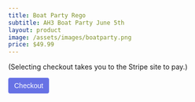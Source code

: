 ```yaml
---
title: Boat Party Rego
subtitle: AH3 Boat Party June 5th
layout: product
image: /assets/images/boatparty.png
price: $49.99
---
```


(Selecting checkout takes you to the Stripe site to pay.)

<!-- Load Stripe.js on your website. -->
<script src="https://js.stripe.com/v3"></script>

<!-- Create a button that your customers click to complete their purchase. Customize the styling to suit your branding. -->

<button
style="background-color:#6772E5;color:#FFF;padding:8px 12px;border:0;border-radius:4px;font-size:1em;cursor:pointer"
id="checkout-button-price_1KcDuHF5pJkDlNl6aM2P7nOD"
role="link"
type="button">
Checkout
</button>

<div id="error-message"></div>

<script>
(function() {
  var stripe = Stripe('pk_test_51IyOaHF5pJkDlNl6u2p3W7O28ax11j6ZBBZqBjWoCPgVVLWfVyEw7nun2dS503tVweXzKpf7nxJgVeBQvp5fNUoj00lIqQrwAE');

  var checkoutButton = document.getElementById('checkout-button-price_1KcDuHF5pJkDlNl6aM2P7nOD');
  checkoutButton.addEventListener('click', function () {
    /*
     * When the customer clicks on the button, redirect
     * them to Checkout.
     */
    stripe.redirectToCheckout({
      lineItems: [{price: 'price_1KcDuHF5pJkDlNl6aM2P7nOD', quantity: 1}],
      mode: 'payment',
      /*
       * Do not rely on the redirect to the successUrl for fulfilling
       * purchases, customers may not always reach the success_url after
       * a successful payment.
       * Instead use one of the strategies described in
       * https://stripe.com/docs/payments/checkout/fulfill-orders
       */
      successUrl: 'https://v2.austinh3.org/boatpartysuccess',
      cancelUrl: 'https://v2.austinh3.org/canceled',
    })
    .then(function (result) {
      if (result.error) {
        /*
         * If `redirectToCheckout` fails due to a browser or network
         * error, display the localized error message to your customer.
         */
        var displayError = document.getElementById('error-message');
        displayError.textContent = result.error.message;
      }
    });
  });
})();
</script>
